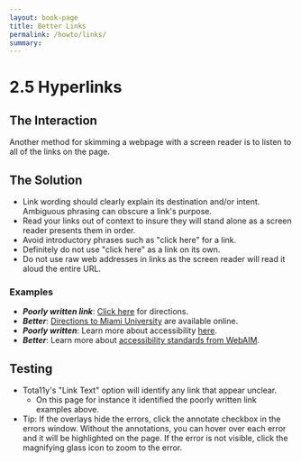 ```yaml
---
layout: book-page
title: Better Links
permalink: /howto/links/
summary:
---
```

# 2.5 Hyperlinks

## The Interaction

Another method for skimming a webpage with a screen reader is to listen to all of the links on the page.

## The Solution

* Link wording should clearly explain its destination and/or intent. Ambiguous phrasing can obscure a link's purpose.
* Read your links out of context to insure they will stand alone as a screen reader presents them in order.
* Avoid introductory phrases such as "click here" for a link.
* Definitely do not use "click here" as a link on its own.
* Do not use raw web addresses in links as the screen reader will read it aloud the entire URL.

### Examples

* _**Poorly written link**_: [Click here](https://miamioh.edu/about-miami/visiting-miami/directions/index.html) for directions.
* _**Better**_: [Directions to Miami University](https://miamioh.edu/about-miami/visiting-miami/directions/index.html) are available online.
* _**Poorly written**_: Learn more about accessibility [here](http://webaim.org/standards/wcag/).
* _**Better**_: Learn more about [accessibility standards from WebAIM](https://www.w3.org/WAI/intro/wcag).

## Testing

* Tota11y's "Link Text" option will identify any link that appear unclear.
  * On this page for instance it identified the poorly written link examples above.
* Tip: If the overlays hide the errors, click the annotate checkbox in the errors window. Without the annotations, you can hover over each error and it will be highlighted on the page. If the error is not visible, click the magnifying glass icon to zoom to the error.
